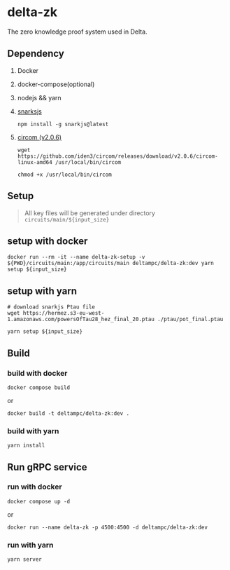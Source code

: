 # delta-zk

The zero knowledge proof system used in Delta.

## Dependency

1. Docker
2. docker-compose(optional)
3. nodejs && yarn
4. [snarksjs](https://github.com/iden3/snarkjs)  

    ```shell
    npm install -g snarkjs@latest
    ```

5. [circom (v2.0.6)](https://github.com/iden3/circom/releases/tag/v2.0.6)
    
    ```shell
    wget https://github.com/iden3/circom/releases/download/v2.0.6/circom-linux-amd64 /usr/local/bin/circom
    ```

    ```shell
    chmod +x /usr/local/bin/circom
    ```

## Setup

> All key files will be generated under directory ``circuits/main/${input_size}``

## setup with docker

```shell
docker run --rm -it --name delta-zk-setup -v ${PWD}/circuits/main:/app/circuits/main deltampc/delta-zk:dev yarn setup ${input_size}
```

## setup with yarn

```shell
# download snarkjs Ptau file
wget https://hermez.s3-eu-west-1.amazonaws.com/powersOfTau28_hez_final_20.ptau ./ptau/pot_final.ptau
```

```shell
yarn setup ${input_size}
```

## Build

### build with docker

```shell
docker compose build
```

or

```shell
docker build -t deltampc/delta-zk:dev .
```

### build with yarn

```shell
yarn install
```

## Run gRPC service

### run with docker

```shell
docker compose up -d
```

or

```shell
docker run --name delta-zk -p 4500:4500 -d deltampc/delta-zk:dev
```

### run with yarn

```shell
yarn server
```
